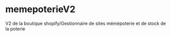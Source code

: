 # memepoterieV2
V2 de la boutique shopify/Gestionnaire de sites mémépoterie et de stock de la poterie
